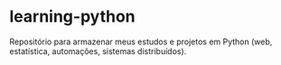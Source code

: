 # learning-python
Repositório para armazenar meus estudos e projetos em Python (web, estatística, automações, sistemas distribuídos).

